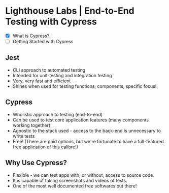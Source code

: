 # Lighthouse Labs | End-to-End Testing with Cypress

* [X] What is Cypress?
* [ ] Getting Started with Cypress

## Jest

* CLI approach to automated testing
* Intended for unit-testing and integration testing
* Very, very fast and efficient
* Shines when used for testing functions, components, specific focus!

## Cypress

* Wholistic approach to testing (end-to-end)
* Can be used to test core application features (many components working together)
* Agnostic to the stack used - access to the back-end is unnecessary to write tests
* Free! (There are paid options, but we're fortunate to have a full-featured free application of this calibre!)

## Why Use Cypress?

* Flexible - we can test apps with, or without, access to source code.
* It is capable of taking screenshots and videos of tests.
* One of the most well documented free softwares out there!
